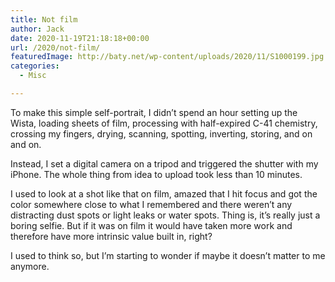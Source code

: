 ```yaml
---
title: Not film
author: Jack
date: 2020-11-19T21:18:18+00:00
url: /2020/not-film/
featuredImage: http://baty.net/wp-content/uploads/2020/11/S1000199.jpg
categories:
  - Misc

---
```

<!--kg-card-begin: html-->To make this simple self-portrait, I didn&#8217;t spend an hour setting up the Wista, loading sheets of film, processing with half-expired C-41 chemistry, crossing my fingers, drying, scanning, spotting, inverting, storing, and on and on.

Instead, I set a digital camera on a tripod and triggered the shutter with my iPhone. The whole thing from idea to upload took less than 10 minutes.

I used to look at a shot like that on film, amazed that I hit focus and got the color somewhere close to what I remembered and there weren&#8217;t any distracting dust spots or light leaks or water spots. Thing is, it&#8217;s really just a boring selfie. But if it was on film it would have taken more work and therefore have more intrinsic value built in, right?

I used to think so, but I&#8217;m starting to wonder if maybe it doesn&#8217;t matter to me anymore.

<!--kg-card-end: html-->